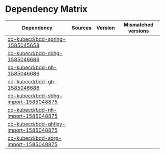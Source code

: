 # Dependency Matrix

Dependency | Sources | Version | Mismatched versions
---------- | ------- | ------- | -------------------
[cb-kubecd/bdd-spring-1585045658](https://github.com/cb-kubecd/bdd-spring-1585045658.git) |  | []() | 
[cb-kubecd/bdd-sbhg-1585046686](https://github.com/cb-kubecd/bdd-sbhg-1585046686.git) |  | []() | 
[cb-kubecd/bdd-nh-1585046686](https://github.com/cb-kubecd/bdd-nh-1585046686.git) |  | []() | 
[cb-kubecd/bdd-gh-1585046686](https://github.com/cb-kubecd/bdd-gh-1585046686.git) |  | []() | 
[cb-kubecd/bdd-sbhg-import-1585048875](https://github.com/cb-kubecd/bdd-sbhg-import-1585048875.git) |  | []() | 
[cb-kubecd/bdd-nh-import-1585048875](https://github.com/cb-kubecd/bdd-nh-import-1585048875.git) |  | []() | 
[cb-kubecd/bdd-ghfjxy-import-1585048875](https://github.com/cb-kubecd/bdd-ghfjxy-import-1585048875.git) |  | []() | 
[cb-kubecd/bdd-sbrp-import-1585048875](https://github.com/cb-kubecd/bdd-sbrp-import-1585048875.git) |  | []() | 
